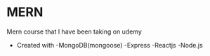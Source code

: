 # MERN
Mern course that I have been taking on udemy
- Created with
-MongoDB(mongoose)
-Express
-Reactjs
-Node.js

